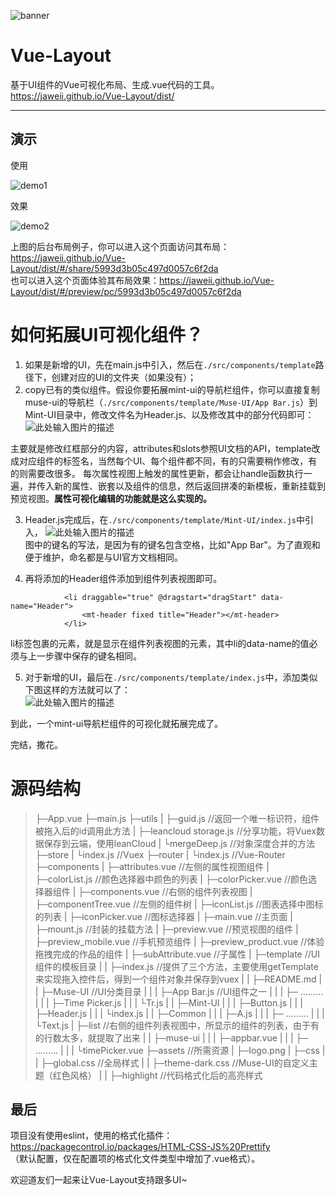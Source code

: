 
![banner][1]

Vue-Layout
==

基于UI组件的Vue可视化布局、生成.vue代码的工具。https://jaweii.github.io/Vue-Layout/dist/  

----------

演示
--

使用

![demo1][2]

效果


![demo2][3]

上图的后台布局例子，你可以进入这个页面访问其布局：https://jaweii.github.io/Vue-Layout/dist/#/share/5993d3b05c497d0057c6f2da  
也可以进入这个页面体验其布局效果：https://jaweii.github.io/Vue-Layout/dist/#/preview/pc/5993d3b05c497d0057c6f2da

如何拓展UI可视化组件？
==

 1. 如果是新增的UI，先在main.js中引入，然后在`./src/components/template`路径下，创建对应的UI的文件夹（如果没有）；
 2. copy已有的类似组件。假设你要拓展mint-ui的导航栏组件，你可以直接复制muse-ui的导航栏（`./src/components/template/Muse-UI/App Bar.js`）到Mint-UI目录中，修改文件名为Header.js、以及修改其中的部分代码即可：  
 ![此处输入图片的描述][4]

  主要就是修改红框部分的内容，attributes和slots参照UI文档的API，template改成对应组件的标签名，当然每个UI、每个组件都不同，有的只需要稍作修改，有的则需要改很多。
每次属性视图上触发的属性更新，都会让handle函数执行一遍，并传入新的属性、嵌套以及组件的信息，然后返回拼凑的新模板，重新挂载到预览视图。**属性可视化编辑的功能就是这么实现的。**
 
 3. Header.js完成后，在`./src/components/template/Mint-UI/index.js`中引入，
![此处输入图片的描述][5]  
图中的键名的写法，是因为有的键名包含空格，比如"App Bar"。为了直观和便于维护，命名都是与UI官方文档相同。
 
 4. 再将添加的Header组件添加到组件列表视图即可。

> 
                <li draggable="true" @dragstart="dragStart" data-name="Header">
                    <mt-header fixed title="Header"></mt-header>
                </li>


li标签包裹的元素，就是显示在组件列表视图的元素，其中li的data-name的值必须与上一步骤中保存的键名相同。  

5. 对于新增的UI，最后在`./src/components/template/index.js`中，添加类似下图这样的方法就可以了：    
![此处输入图片的描述][6]  


到此，一个mint-ui导航栏组件的可视化就拓展完成了。

完结，撒花。

源码结构
====

> ├─App.vue
├─main.js
├─utils
|   ├─guid.js                        //返回一个唯一标识符，组件被拖入后的id调用此方法
|   ├─leancloud storage.js           //分享功能，将Vuex数据保存到云端，使用leanCloud
|   └mergeDeep.js                    //对象深度合并的方法
├─store
|   └index.js                        //Vuex
├─router
|   └index.js                        //Vue-Router
├─components
|     ├─attributes.vue               //左侧的属性视图组件
|     ├─colorList.js                 //颜色选择器中颜色的列表
|     ├─colorPicker.vue              //颜色选择器组件
|     ├─components.vue               //右侧的组件列表视图
|     ├─componentTree.vue            //左侧的组件树
|     ├─iconList.js                  //图表选择中图标的列表
|     ├─iconPicker.vue               //图标选择器
|     ├─main.vue                     //主页面
|     ├─mount.js                     //封装的挂载方法
|     ├─preview.vue                  //预览视图的组件
|     ├─preview_mobile.vue           //手机预览组件
|     ├─preview_product.vue          //体验拖拽完成的作品的组件
|     ├─subAttribute.vue             //子属性
|     ├─template                     //UI组件的模板目录
|     |    ├─index.js                //提供了三个方法，主要使用getTemplate来实现拖入控件后，得到一个组件对象并保存到vuex
|     |    ├─README.md
|     |    ├─Muse-UI                 //UI分类目录
|     |    |    ├─App Bar.js         //UI组件之一
|     |    |    ├─  ………
|     |    |    ├─Time Picker.js
|     |    |    └Tr.js
|     |    ├─Mint-UI
|     |    |    ├─Button.js
|     |    |    ├─Header.js
|     |    |    └index.js
|     |    ├─Common
|     |    |   ├─A.js
|     |    |   ├─  ………
|     |    |   └Text.js
|     ├─list                         //右侧的组件列表视图中，所显示的组件的列表，由于有的行数太多，就提取了出来
|     |  ├─muse-ui
|     |  |    ├─appbar.vue
|     |  |    ├─  ………
|     |  |    └timePicker.vue
├─assets                             //所需资源
|   ├─logo.png
|   ├─css
|   |  ├─global.css                  //全局样式
|   |  ├─theme-dark.css              //Muse-UI的自定义主题（红色风格）
|   |  ├─highlight                   //代码格式化后的高亮样式

 


最后
--

项目没有使用eslint，使用的格式化插件：https://packagecontrol.io/packages/HTML-CSS-JS%20Prettify  
（默认配置，仅在配置项的格式化文件类型中增加了.vue格式）。

欢迎道友们一起来让Vue-Layout支持跟多UI~

  [1]: https://raw.githubusercontent.com/jaweii/Vue-Layout/master/static/banner.JPG
  [2]: https://raw.githubusercontent.com/jaweii/Vue-Layout/master/static/demo1.gif
  [3]: https://raw.githubusercontent.com/jaweii/Vue-Layout/master/static/demo2.gif

  [4]: https://raw.githubusercontent.com/jaweii/Vue-Layout/master/docs/images/App%20Bar1.png
  [5]: https://raw.githubusercontent.com/jaweii/Vue-Layout/master/docs/images/Header%201.png
  [6]: https://raw.githubusercontent.com/jaweii/Vue-Layout/master/docs/images/getTemplte.png
 